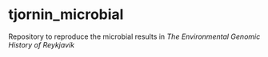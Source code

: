 # tjornin_microbial
Repository to reproduce the microbial results in *The Environmental Genomic History of Reykjavík*
